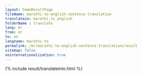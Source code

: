 ```yaml
---
layout: homeResultPage
fileName: marathi-to-english-sentence-translation
translatein: marathi_to_english
folderName : translate
lang: mr
from: mr
to: en
langname: marathi-to
permalink: /mr/marathi-to-english-sentence-translation/result
sitemap: false
nointernationalization: true
---
```

{% include result/translateinto.html %}

<script src="/js/result/translation.js" data-foldername="{{page.folderName}}" data-lang="{{page.lang}}"></script>
